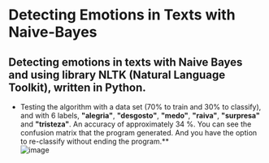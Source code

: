 # Detecting Emotions in Texts with Naive-Bayes

## Detecting emotions in texts with Naive Bayes and using library NLTK (Natural Language Toolkit), written in Python.  

* Testing the algorithm with a data set (70% to train and 30% to classify), and with 6 labels, **"alegria"**, **"desgosto"**, **"medo"**, **"raiva"**, **"surpresa"** and **"tristeza"**. An accuracy of approximately 34 %. You can see the confusion matrix that the program generated. And you have the option to re-classify without ending the program.**  
![image](https://user-images.githubusercontent.com/56207941/76686298-2c236280-65f9-11ea-9c24-beafc26eb872.png)
